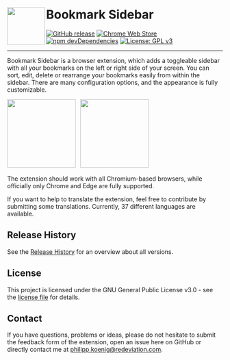 # <img src="https://raw.githubusercontent.com/Kiuryy/Bookmark_Sidebar/master/src/img/icon/256x256.png" width="88" align="left" /> Bookmark Sidebar

[![GitHub release](https://img.shields.io/github/release/kiuryy/bookmark_sidebar.svg)](https://github.com/Kiuryy/Bookmark_Sidebar/releases)
[![Chrome Web Store](https://img.shields.io/chrome-web-store/d/jdbnofccmhefkmjbkkdkfiicjkgofkdh.svg)](https://chrome.google.com/webstore/detail/bookmark-sidebar/jdbnofccmhefkmjbkkdkfiicjkgofkdh)
[![npm devDependencies](https://david-dm.org/kiuryy/bookmark_sidebar/dev-status.svg)](https://david-dm.org/kiuryy/bookmark_sidebar?type=dev)
[![License: GPL v3](https://img.shields.io/badge/License-GPL_v3-lightgray.svg)](https://www.gnu.org/licenses/gpl-3.0)

---

Bookmark Sidebar is a browser extension, which adds a toggleable sidebar with all your bookmarks on the left or right side of your screen. You can sort, edit, delete or rearrange your bookmarks easily from within the sidebar. There are many configuration options, and the appearance is fully customizable. 

<a href="https://chrome.google.com/webstore/detail/bookmark-sidebar/jdbnofccmhefkmjbkkdkfiicjkgofkdh" target="_blank"><img src="https://extensions.redeviation.com/img/github_download_chrome.png" width="160" /></a>&ensp;
<a href="https://microsoftedge.microsoft.com/addons/detail/lmjefbghkfeppnpofmbfmhgodpclipbl" target="_blank"><img src="https://extensions.redeviation.com/img/github_download_edge.png" width="160" /></a>

The extension should work with all Chromium-based browsers, while officially only Chrome and Edge are fully supported.

If you want to help to translate the extension, feel free to contribute by submitting some translations. Currently, 37 different languages are available.

## Release History
See the [Release History](https://github.com/Kiuryy/Bookmark_Sidebar/releases) for an overview about all versions.

## License

This project is licensed under the GNU General Public License v3.0 - see the [license file](license.txt) for details.

## Contact

If you have questions, problems or ideas, please do not hesitate to submit the feedback form of the extension, open an issue here on GitHub or directly contact me at <a href="mailto:philipp.koenig@redeviation.com">philipp.koenig@redeviation.com</a>.
